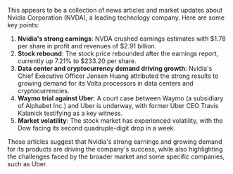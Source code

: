 This appears to be a collection of news articles and market updates about Nvidia Corporation (NVDA), a leading technology company. Here are some key points:

1. **Nvidia's strong earnings**: NVDA crushed earnings estimates with $1.78 per share in profit and revenues of $2.91 billion.
2. **Stock rebound**: The stock price rebounded after the earnings report, currently up 7.21% to $233.20 per share.
3. **Data center and cryptocurrency demand driving growth**: Nvidia's Chief Executive Officer Jensen Huang attributed the strong results to growing demand for its Volta processors in data centers and cryptocurrencies.
4. **Waymo trial against Uber**: A court case between Waymo (a subsidiary of Alphabet Inc.) and Uber is underway, with former Uber CEO Travis Kalanick testifying as a key witness.
5. **Market volatility**: The stock market has experienced volatility, with the Dow facing its second quadruple-digit drop in a week.

These articles suggest that Nvidia's strong earnings and growing demand for its products are driving the company's success, while also highlighting the challenges faced by the broader market and some specific companies, such as Uber.